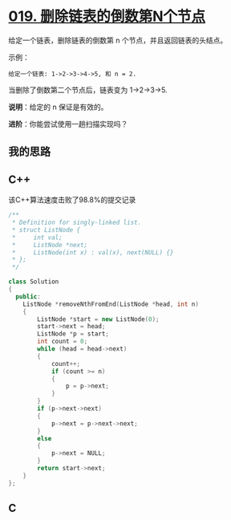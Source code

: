# [019. 删除链表的倒数第N个节点](https://leetcode-cn.com/problems/remove-nth-node-from-end-of-list/description/)

给定一个链表，删除链表的倒数第 n 个节点，并且返回链表的头结点。

示例：

```code
给定一个链表: 1->2->3->4->5, 和 n = 2.
```

当删除了倒数第二个节点后，链表变为 1->2->3->5.

**说明**：给定的 n 保证是有效的。

**进阶**：你能尝试使用一趟扫描实现吗？

## 我的思路

## C++

该C++算法速度击败了98.8%的提交记录

```cpp
/**
 * Definition for singly-linked list.
 * struct ListNode {
 *     int val;
 *     ListNode *next;
 *     ListNode(int x) : val(x), next(NULL) {}
 * };
 */

class Solution
{
  public:
    ListNode *removeNthFromEnd(ListNode *head, int n)
    {
        ListNode *start = new ListNode(0);
        start->next = head;
        ListNode *p = start;
        int count = 0;
        while (head = head->next)
        {
            count++;
            if (count >= n)
            {
                p = p->next;
            }
        }
        if (p->next->next)
        {
            p->next = p->next->next;
        }
        else
        {
            p->next = NULL;
        }
        return start->next;
    }
};
```

## C

```c
```